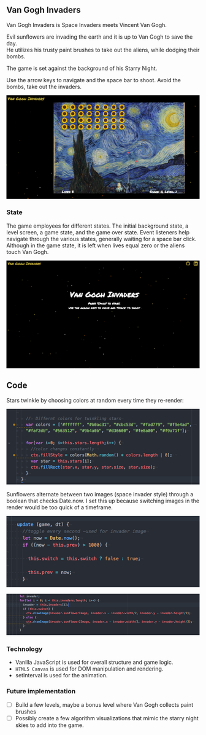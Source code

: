 ## Van Gogh Invaders

Van Gogh Invaders is Space Invaders meets Vincent Van Gogh.  

Evil sunflowers are invading the earth and it is up to Van Gogh to save the day.  
He utilizes his trusty paint brushes to take out the aliens, while dodging their bombs.  

The game is set against the background of his Starry Night.  

Use the arrow keys to navigate and the space bar to shoot.  Avoid the bombs, take out the invaders.  

![game](game.png)

### State  

The game employees for different states.  The initial background state,
a level screen, a game state, and the game over state.  Event listeners help
navigate through the various states, generally waiting for a space bar click.  
Although in the game state, it is left when lives equal zero or the aliens touch
Van Gogh.  

![start](start.png)


## Code

Stars twinkle by choosing colors at random every time they re-render:

![code1](code1.png)

Sunflowers alternate between two images (space invader style) through a boolean that checks Date.now.
I set this up because switching images in the render would be too quick of a timeframe.   

![code2](code2.png)

![code3](code3.png)


### Technology

- Vanilla JavaScript is used for overall structure and game logic.
- `HTML5 Canvas` is used for DOM manipulation and rendering.
- setInterval is used for the animation.


### Future implementation

- [ ] Build a few levels, maybe a bonus level where Van Gogh collects paint brushes
- [ ] Possibly create a few algorithm visualizations that mimic the starry night skies to add into the game.  
